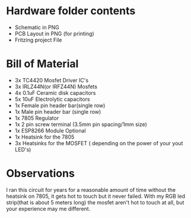 # Hardware folder contents
- Schematic in PNG
- PCB Layout in PNG (for printing)
- Fritzing project File
# Bill of Material
- 3x TC4420 Mosfet Driver IC's
- 3x IRLZ44N(or IRFZ44N) Mosfets
- 4x 0.1uF Ceramic disk capacitors
- 5x 10uF Electrolytic capacitors
- 1x Female pin header bar(single row)
- 1x Male pin header bar (single row)
- 1x 7805 Regulator
- 1x 2 pin screw terminal (3.5mm pin spacing/1mm size)
- 1x ESP8266 Module
Optional
- 1x Heatsink for the 7805
- 3x Heatsinks for the MOSFET ( depending on the power of your yout LED's) 

# Observations
I ran this circuit for years for a reasonable amount of time without the heatsink on 7805, it gets hot to touch but it never failed.
With my RGB led strip(that is about 5 meters long) the mosfet aren't hot to touch at all, but your experience may me different.
